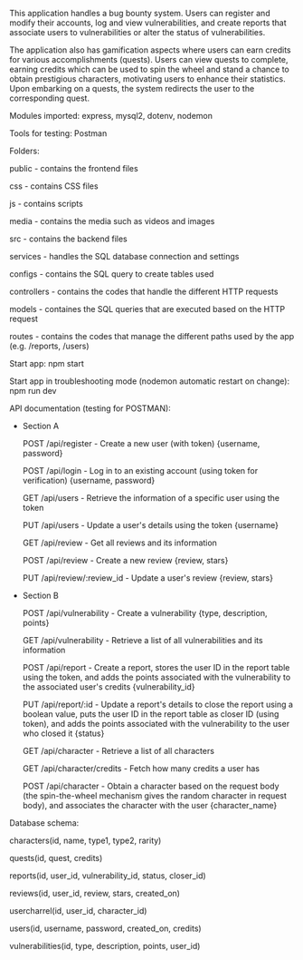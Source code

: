 This application handles a bug bounty system. Users can register and modify their accounts, log and view vulnerabilities, and create reports that associate users to vulnerabilities or alter the status of vulnerabilities.

The application also has gamification aspects where users can earn credits for various accomplishments (quests). Users can view quests to complete, earning credits which can be used to spin the wheel and stand a chance to obtain prestigious characters, motivating users to enhance their statistics. Upon embarking on a quests, the system redirects the user to the corresponding quest.


Modules imported: express, mysql2, dotenv, nodemon

Tools for testing: Postman


Folders:

public - contains the frontend files

css - contains CSS files

js - contains scripts

media - contains the media such as videos and images

src - contains the backend files

services - handles the SQL database connection and settings

configs - contains the SQL query to create tables used

controllers - contains the codes that handle the different HTTP requests

models - containes the SQL queries that are executed based on the HTTP request

routes - contains the codes that manage the different paths used by the app (e.g. /reports, /users)


Start app: npm start

Start app in troubleshooting mode (nodemon automatic restart on change): npm run dev


API documentation (testing for POSTMAN):

- Section A

	POST /api/register - Create a new user (with token) {username, password}

	POST /api/login - Log in to an existing account (using token for verification) {username, password}

	GET /api/users - Retrieve the information of a specific user using the token

	PUT /api/users - Update a user's details using the token {username}

	GET /api/review - Get all reviews and its information

	POST /api/review - Create a new review {review, stars}

	PUT /api/review/:review_id - Update a user's review {review, stars}

- Section B

	POST /api/vulnerability - Create a vulnerability {type, description, points}

	GET /api/vulnerability - Retrieve a list of all vulnerabilities and its information

	POST /api/report - Create a report, stores the user ID in the report table using the token, and adds the points associated with the vulnerability to the associated user's credits {vulnerability_id}

	PUT /api/report/:id - Update a report's details to close the report using a boolean value, puts the user ID in the report table as closer ID (using token), and adds the points associated with the vulnerability to the user who closed it {status}

	GET /api/character - Retrieve a list of all characters

	GET /api/character/credits - Fetch how many credits a user has

	POST /api/character - Obtain a character based on the request body (the spin-the-wheel mechanism gives the random character in request body), and associates the character with the user {character_name}


Database schema:

characters(id, name, type1, type2, rarity)

quests(id, quest, credits)

reports(id, user_id, vulnerability_id, status, closer_id)

reviews(id, user_id, review, stars, created_on)

usercharrel(id, user_id, character_id)

users(id, username, password, created_on, credits)

vulnerabilities(id, type, description, points, user_id)